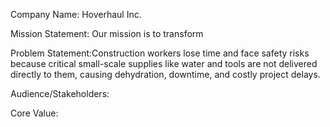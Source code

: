 Company Name: Hoverhaul Inc.

Mission Statement: Our mission is to transform 

Problem Statement:Construction workers lose time and face safety risks because critical small-scale supplies like water and tools are not delivered directly to them, causing dehydration, downtime, and costly project delays.

Audience/Stakeholders:

Core Value: